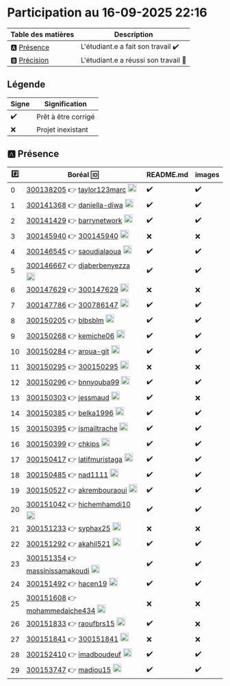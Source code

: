 # Participation au 16-09-2025 22:16

| Table des matières            | Description                                             |
|-------------------------------|---------------------------------------------------------|
| :a: [Présence](#a-présence)   | L'étudiant.e a fait son travail    :heavy_check_mark:   |
| :b: [Précision](#b-précision) | L'étudiant.e a réussi son travail  :tada:               |

## Légende

| Signe              | Signification                 |
|--------------------|-------------------------------|
| :heavy_check_mark: | Prêt à être corrigé           |
| :x:                | Projet inexistant             |

## :a: Présence

|:hash:| Boréal :id:                | README.md    | images |
|------|----------------------------|--------------|--------|
| 0 | [300138205](../300138205/README.md) :point_right: [taylor123marc](https://github.com/taylor123marc) <image src='https://avatars0.githubusercontent.com/u/583231?s=460&v=4' width=20 height=20></image> | :heavy_check_mark: | :heavy_check_mark: |
| 1 | [300141368](../300141368/README.md) :point_right: [daniella-diwa](https://github.com/daniella-diwa) <image src='https://avatars0.githubusercontent.com/u/583231?s=460&v=4' width=20 height=20></image> | :heavy_check_mark: | :heavy_check_mark: |
| 2 | [300141429](../300141429/README.md) :point_right: [barrynetwork](https://github.com/barrynetwork) <image src='https://avatars0.githubusercontent.com/u/583231?s=460&v=4' width=20 height=20></image> | :heavy_check_mark: | :heavy_check_mark: |
| 3 | [300145940](../300145940/README.md) :point_right: [300145940](https://github.com/300145940) <image src='https://avatars0.githubusercontent.com/u/583231?s=460&v=4' width=20 height=20></image> | :x: | :x: |
| 4 | [300146545](../300146545/README.md) :point_right: [saoudialaoua](https://github.com/saoudialaoua) <image src='https://avatars0.githubusercontent.com/u/583231?s=460&v=4' width=20 height=20></image> | :heavy_check_mark: | :heavy_check_mark: |
| 5 | [300146667](../300146667/README.md) :point_right: [djaberbenyezza](https://github.com/djaberbenyezza) <image src='https://avatars0.githubusercontent.com/u/583231?s=460&v=4' width=20 height=20></image> | :heavy_check_mark: | :heavy_check_mark: |
| 6 | [300147629](../300147629/README.md) :point_right: [300147629](https://github.com/300147629) <image src='https://avatars0.githubusercontent.com/u/583231?s=460&v=4' width=20 height=20></image> | :x: | :x: |
| 7 | [300147786](../300147786/README.md) :point_right: [300786147](https://github.com/300786147) <image src='https://avatars0.githubusercontent.com/u/583231?s=460&v=4' width=20 height=20></image> | :heavy_check_mark: | :heavy_check_mark: |
| 8 | [300150205](../300150205/README.md) :point_right: [blbsblm](https://github.com/blbsblm) <image src='https://avatars0.githubusercontent.com/u/583231?s=460&v=4' width=20 height=20></image> | :heavy_check_mark: | :heavy_check_mark: |
| 9 | [300150268](../300150268/README.md) :point_right: [kemiche06](https://github.com/kemiche06) <image src='https://avatars0.githubusercontent.com/u/583231?s=460&v=4' width=20 height=20></image> | :heavy_check_mark: | :heavy_check_mark: |
| 10 | [300150284](../300150284/README.md) :point_right: [aroua-git](https://github.com/aroua-git) <image src='https://avatars0.githubusercontent.com/u/583231?s=460&v=4' width=20 height=20></image> | :heavy_check_mark: | :heavy_check_mark: |
| 11 | [300150295](../300150295/README.md) :point_right: [300150295](https://github.com/300150295) <image src='https://avatars0.githubusercontent.com/u/583231?s=460&v=4' width=20 height=20></image> | :x: | :x: |
| 12 | [300150296](../300150296/README.md) :point_right: [bnnyouba99](https://github.com/bnnyouba99) <image src='https://avatars0.githubusercontent.com/u/583231?s=460&v=4' width=20 height=20></image> | :heavy_check_mark: | :heavy_check_mark: |
| 13 | [300150303](../300150303/README.md) :point_right: [jessmaud](https://github.com/jessmaud) <image src='https://avatars0.githubusercontent.com/u/583231?s=460&v=4' width=20 height=20></image> | :heavy_check_mark: | :x: |
| 14 | [300150385](../300150385/README.md) :point_right: [belka1996](https://github.com/belka1996) <image src='https://avatars0.githubusercontent.com/u/583231?s=460&v=4' width=20 height=20></image> | :heavy_check_mark: | :heavy_check_mark: |
| 15 | [300150395](../300150395/README.md) :point_right: [ismailtrache](https://github.com/ismailtrache) <image src='https://avatars0.githubusercontent.com/u/583231?s=460&v=4' width=20 height=20></image> | :heavy_check_mark: | :heavy_check_mark: |
| 16 | [300150399](../300150399/README.md) :point_right: [chkips](https://github.com/chkips) <image src='https://avatars0.githubusercontent.com/u/583231?s=460&v=4' width=20 height=20></image> | :heavy_check_mark: | :heavy_check_mark: |
| 17 | [300150417](../300150417/README.md) :point_right: [latifmuristaga](https://github.com/latifmuristaga) <image src='https://avatars0.githubusercontent.com/u/583231?s=460&v=4' width=20 height=20></image> | :heavy_check_mark: | :heavy_check_mark: |
| 18 | [300150485](../300150485/README.md) :point_right: [nad1111](https://github.com/nad1111) <image src='https://avatars0.githubusercontent.com/u/583231?s=460&v=4' width=20 height=20></image> | :heavy_check_mark: | :heavy_check_mark: |
| 19 | [300150527](../300150527/README.md) :point_right: [akrembouraoui](https://github.com/akrembouraoui) <image src='https://avatars0.githubusercontent.com/u/583231?s=460&v=4' width=20 height=20></image> | :heavy_check_mark: | :heavy_check_mark: |
| 20 | [300151042](../300151042/README.md) :point_right: [hichemhamdi10](https://github.com/hichemhamdi10) <image src='https://avatars0.githubusercontent.com/u/583231?s=460&v=4' width=20 height=20></image> | :heavy_check_mark: | :heavy_check_mark: |
| 21 | [300151233](../300151233/README.md) :point_right: [syphax25](https://github.com/syphax25) <image src='https://avatars0.githubusercontent.com/u/583231?s=460&v=4' width=20 height=20></image> | :x: | :x: |
| 22 | [300151292](../300151292/README.md) :point_right: [akahil521](https://github.com/akahil521) <image src='https://avatars0.githubusercontent.com/u/583231?s=460&v=4' width=20 height=20></image> | :heavy_check_mark: | :heavy_check_mark: |
| 23 | [300151354](../300151354/README.md) :point_right: [massinissamakoudi](https://github.com/massinissamakoudi) <image src='https://avatars0.githubusercontent.com/u/583231?s=460&v=4' width=20 height=20></image> | :heavy_check_mark: | :heavy_check_mark: |
| 24 | [300151492](../300151492/README.md) :point_right: [hacen19](https://github.com/hacen19) <image src='https://avatars0.githubusercontent.com/u/583231?s=460&v=4' width=20 height=20></image> | :heavy_check_mark: | :heavy_check_mark: |
| 25 | [300151608](../300151608/README.md) :point_right: [mohammedaiche434](https://github.com/mohammedaiche434) <image src='https://avatars0.githubusercontent.com/u/583231?s=460&v=4' width=20 height=20></image> | :x: | :x: |
| 26 | [300151833](../300151833/README.md) :point_right: [raoufbrs15](https://github.com/raoufbrs15) <image src='https://avatars0.githubusercontent.com/u/583231?s=460&v=4' width=20 height=20></image> | :heavy_check_mark: | :x: |
| 27 | [300151841](../300151841/README.md) :point_right: [300151841](https://github.com/300151841) <image src='https://avatars0.githubusercontent.com/u/583231?s=460&v=4' width=20 height=20></image> | :x: | :x: |
| 28 | [300152410](../300152410/README.md) :point_right: [imadboudeuf](https://github.com/imadboudeuf) <image src='https://avatars0.githubusercontent.com/u/583231?s=460&v=4' width=20 height=20></image> | :heavy_check_mark: | :heavy_check_mark: |
| 29 | [300153747](../300153747/README.md) :point_right: [madjou15](https://github.com/madjou15) <image src='https://avatars0.githubusercontent.com/u/?s=460&v=4' width=20 height=20></image> | :heavy_check_mark: | :heavy_check_mark: |
